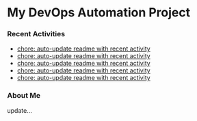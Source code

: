 # My DevOps Automation Project

### Recent Activities
<!-- activity:START -->
- [chore: auto-update readme with recent activity](https://github.com/kaigiii/mybowling-app/commit/3adbd9cafde871005c791f7934cc412bba490346)
- [chore: auto-update readme with recent activity](https://github.com/kaigiii/mybowling-app/commit/8f52b19e77ca4b8cfde506a36373145c50067848)
- [chore: auto-update readme with recent activity](https://github.com/kaigiii/mybowling-app/commit/7d6df1e6f3050046ae911f36845f9321f2395ee1)
- [chore: auto-update readme with recent activity](https://github.com/kaigiii/mybowling-app/commit/88fb9597999987acdb940b1bc06e27a6c7fea040)
- [chore: auto-update readme with recent activity](https://github.com/kaigiii/mybowling-app/commit/c352d77cb051cb568f5518c5ce34f5bd64b7aaa0)
<!-- activity:END -->

### About Me
<!-- MYLINKS:START -->
<!-- MYLINKS:END -->

update...
